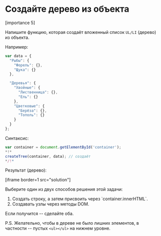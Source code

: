 # Создайте дерево из объекта

[importance 5]

Напишите функцию, которая создаёт вложенный список `UL/LI` (дерево) из объекта.

Например:

```js
var data = {
  "Рыбы": {
    "Форель": {},
    "Щука": {}
  },

  "Деревья": {
    "Хвойные": {
      "Лиственница": {},
      "Ель": {}
    },
    "Цветковые": {
      "Берёза": {},
      "Тополь": {}
    }
  }
};
```

Синтаксис:

```js
var container = document.getElementById('container');
*!*
createTree(container, data); // создаёт 
*/!*
```

Результат (дерево):

[iframe border=1 src="solution"]

Выберите один из двух способов решения этой задачи:
<ol>
<li>Создать строку, а затем присвоить через `container.innerHTML`.</li>
<li>Создавать узлы через методы DOM.</li>
</ol>

Если получится -- сделайте оба.

P.S. Желательно, чтобы в дереве не было лишних элементов, в частности -- пустых `<ul></ul>` на нижнем уровне.